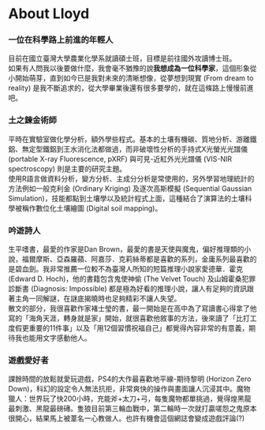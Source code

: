 # About Lloyd
 
### 一位在科學路上前進的年輕人
目前在國立臺灣大學農業化學系就讀碩士班，目標是前往國外攻讀博士班。  
如果有人問我以後要做什麼，我會毫不猶豫的說**我想成為一位科學家**，這個形象從小開始萌芽，直到如今已是我對未來的清晰想像，從夢想到現實 (From dream to reality) 是我不斷追求的，從大學畢業後還有很多要學的，就在這條路上慢慢前進吧。  

### 土之鍊金術師  
平時在實驗室做化學分析，額外學些程式。基本的土壤有機碳、質地分析、游離鐵鋁、無定型鐵鋁到王水消化法都做過，而非破壞性分析的手持式X光螢光光譜儀 (portable X-ray Fluorescence, pXRF) 與可見-近紅外光光譜儀 (VIS-NIR spectroscopy) 則是主要的研究主題。  
使用R語言做資料分析，變方分析、主成分分析是常使用的，另外學習地理統計的方法例如一般克利金 (Ordinary Kriging) 及逐次高斯模擬 (Sequential Gaussian Simulation)，技能都點到土壤學以及統計程式上面，這種結合了演算法的土壤科學被稱作數位化土壤繪圖 (Digital soil mapping)。  

### 吟遊詩人
生平嗜書，最愛的作家是Dan Brown，最愛的書是天使與魔鬼，偏好推理類的小說，福爾摩斯、亞森羅蘋、阿嘉莎．克莉絲蒂都是喜歡的系列，金庸系列最喜歡的是碧血劍。我非常推薦一位較不為臺灣人所知的短篇推理小說家愛德華．霍克 (Edward D. Hoch)，他的書籍包含鬼使神偷 (The Velvet Touch) 及山姆霍桑犯罪診斷書 (Diagnosis: Impossible) 都是極為好看的推理小說，讓人有足夠的資訊跟著主角一同解謎，在謎底揭曉時也足夠精彩不讓人失望。  
散文的部分，我很喜歡作家褚士瑩的書，最一開始是在高中為了寫讀書心得拿了他寫的「海角天涯，轉身就是家」開始，就很喜歡他敘事的方法，後來讀了「比打工度假更重要的11件事」以及「用12個習慣祝福自己」都覺得內容非常的有意義，期待我也能用文字感動他人。

### 遊戲愛好者  
課餘時間的放鬆就愛玩遊戲，PS4的大作最喜歡地平線-期待黎明 (Horizon Zero Down)，科幻的設定令人無法抗拒，非常爽快的操作與畫面讓人沉浸其中。魔物獵人：世界玩了快200小時，充能斧+太刀+弓，每隻魔物都單挑過，覺得煌黑龍最刺激、黑龍最磅礡。隻狼目前第三輪血戰中，第二輪時一次就打贏嗟怨之鬼原本很開心，結果馬上被葦名一心教做人。也許有機會這個網誌會變成遊戲評論(?)  

